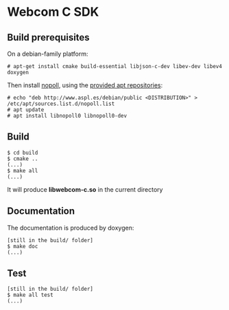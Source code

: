 # Webcom C SDK

## Build prerequisites

On a debian-family platform:

```
# apt-get install cmake build-essential libjson-c-dev libev-dev libev4 doxygen
```

Then install [nopoll](http://www.aspl.es/nopoll/index.html), using the [provided apt repositories](http://www.aspl.es/nopoll/downloads.html):

```
# echo "deb http://www.aspl.es/debian/public <DISTRIBUTION>" > /etc/apt/sources.list.d/nopoll.list
# apt update
# apt install libnopoll0 libnopoll0-dev
```

## Build

```
$ cd build
$ cmake ..
(...)
$ make all
(...)
```

It will produce **libwebcom-c.so** in the current directory

## Documentation

The documentation is produced by doxygen:

```
[still in the build/ folder]
$ make doc
(...)
```

## Test

```
[still in the build/ folder]
$ make all test
(...)
```
